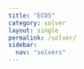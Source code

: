 ```yaml
---
title: "ECOS"
category: solver
layout: single
permalink: /solver/
sidebar:
  nav: "solvers"
---
```

